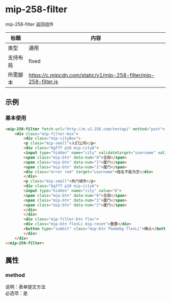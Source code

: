# mip-258-filter

mip-258-filter 返回组件

标题|内容
----|----
类型|通用
支持布局|fixed
所需脚本|https://c.mipcdn.com/static/v1/mip-258-filter/mip-258-filter.js

## 示例
### 基本使用

```html
<mip-258-filter fetch-url="http://m.v2.258.com/testapi" method="post">
    <div class="mip-filter-box">
        <div class="mip-cityBox">
        <p class="mip-small">人们公司</p>
        <div class="bgfff p10 mip-cityA">
        <input type="hidden" name="city" validatetarget="username" validatetype="must" value="">
        <span class="mip-btn" data-num="0">全部</span>
        <span class="mip-btn" data-num="1">厦门</span>
        <span class="mip-btn" data-num="2">厦门</span>
        <div class="error red" target="username">姓名不能为空</div>
        </div>
        <p class="mip-small">热门城市</p>
        <div class="bgfff p10 mip-cityA">
        <input type="hidden" name="city" value="0">
        <span class="mip-btn" data-num="0">全部</span>
        <span class="mip-btn" data-num="1">厦门</span>
        <span class="mip-btn" data-num="2">厦门</span>
        </div>
        </div>
        <div class="mip-filter-btn flex">
        <div class="mip-btn flexLi mip-reset">重置</div>
        <button type="sumbit" class="mip-btn Themebg flexLi">确认</button>
        </div>
    </div>
</mip-258-filter>
```
## 属性

### method

说明：表单提交方法  
必选项：是 

